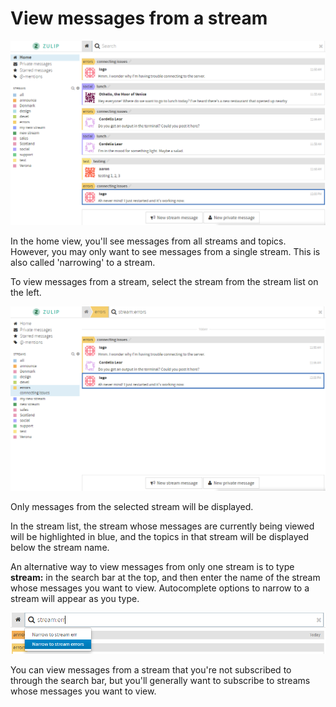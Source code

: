 # View messages from a stream

![home view](/static/images/help/home-view.png)

In the home view, you'll see messages from all streams and topics. However, you may only want to see messages from a single stream. This is also called 'narrowing' to a stream.

To view messages from a stream, select the stream from the stream list on the left.

![narrowed view](/static/images/help/narrowed-view.png)

Only messages from the selected stream will be displayed.

In the stream list, the stream whose messages are currently being viewed will be highlighted in blue, and the topics in that stream will be displayed below the stream name.

An alternative way to view messages from only one stream is to type **stream:** in the search bar at the top, and then enter the name of the stream whose messages you want to view. Autocomplete options to narrow to a stream will appear as you type.

![narrow from search](/static/images/help/narrow-from-search.png)

You can view messages from a stream that you're not subscribed to through the search bar, but you'll generally want to subscribe to streams whose messages you want to view.
